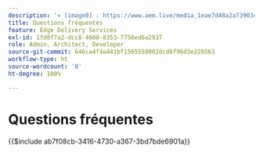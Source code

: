 ```yaml
---
description: '« [image0] : https://www.aem.live/media_1eae7d48a2a73903d8c880cb8cf2dcfad47f73291.png#width=1600&height=1200 »'
title: Questions fréquentes
feature: Edge Delivery Services
exl-id: 1fd0f7a2-dcc8-4600-8353-7750ed6a2937
role: Admin, Architect, Developer
source-git-commit: 646ca4f4a441bf1565558002dcd6f96d3e228563
workflow-type: ht
source-wordcount: '8'
ht-degree: 100%

---
```


# Questions fréquentes

{{$include ab7f08cb-3416-4730-a367-3bd7bde6901a}}
